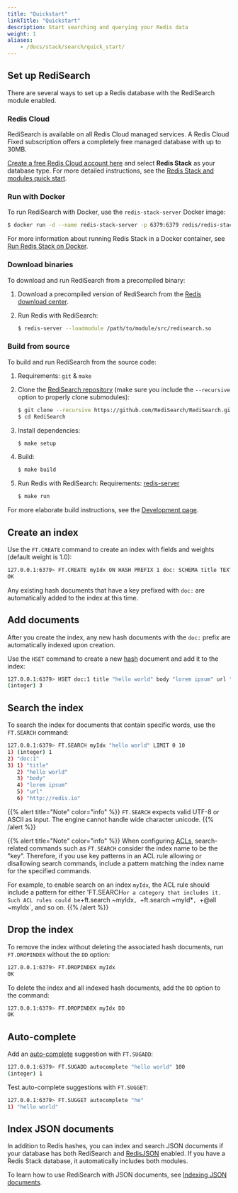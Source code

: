 ```yaml
---
title: "Quickstart"
linkTitle: "Quickstart"
description: Start searching and querying your Redis data
weight: 1
aliases: 
    - /docs/stack/search/quick_start/
---
```



## Set up RediSearch

There are several ways to set up a Redis database with the RediSearch module enabled.

### Redis Cloud

RediSearch is available on all Redis Cloud managed services. A Redis Cloud Fixed subscription offers a completely free managed database with up to 30MB.

[Create a free Redis Cloud account here](https://redis.com/try-free/) and select **Redis Stack** as your database type. For more detailed instructions, see the [Redis Stack and modules quick start](https://docs.redis.com/latest/modules/modules-quickstart/#set-up-a-redis-cloud-database).

### Run with Docker

To run RediSearch with Docker, use the `redis-stack-server` Docker image:

```sh
$ docker run -d --name redis-stack-server -p 6379:6379 redis/redis-stack-server:latest
```

For more information about running Redis Stack in a Docker container, see [Run Redis Stack on Docker](/docs/stack/get-started/install/docker/).

### Download binaries

To download and run RediSearch from a precompiled binary:

1. Download a precompiled version of RediSearch from the [Redis download center](https://redis.com/download-center/modules/).

1. Run Redis with RediSearch:

    ```sh
    $ redis-server --loadmodule /path/to/module/src/redisearch.so
    ```

### Build from source

To build and run RediSearch from the source code:

1. Requirements: `git` & `make`

1. Clone the [RediSearch repository](https://github.com/RediSearch/RediSearch) (make sure you include the `--recursive` option to properly clone submodules):

    ```sh
    $ git clone --recursive https://github.com/RediSearch/RediSearch.git
    $ cd RediSearch
    ```

1. Install dependencies:

    ```sh
    $ make setup
    ```

1. Build:
    ```sh
    $ make build
    ```

1. Run Redis with RediSearch:
    Requirements: [redis-server](https://redis.io/docs/getting-started/)

    ```sh
    $ make run
    ```

For more elaborate build instructions, see the [Development page](/docs/stack/search/development).

## Create an index

Use the `FT.CREATE` command to create an index with fields and weights (default weight is 1.0):

```sh
127.0.0.1:6379> FT.CREATE myIdx ON HASH PREFIX 1 doc: SCHEMA title TEXT WEIGHT 5.0 body TEXT url TEXT
OK
```

Any existing hash documents that have a key prefixed with `doc:` are automatically added to the index at this time.

## Add documents

After you create the index, any new hash documents with the `doc:` prefix are automatically indexed upon creation.

Use the `HSET` command to create a new [hash](/docs/manual/data-types/#hashes) document and add it to the index:

```sh
127.0.0.1:6379> HSET doc:1 title "hello world" body "lorem ipsum" url "http://redis.io"
(integer) 3
```

## Search the index

To search the index for documents that contain specific words, use the `FT.SEARCH` command:

```sh
127.0.0.1:6379> FT.SEARCH myIdx "hello world" LIMIT 0 10
1) (integer) 1
2) "doc:1"
3) 1) "title"
   2) "hello world"
   3) "body"
   4) "lorem ipsum"
   5) "url"
   6) "http://redis.io"
```

{{% alert title="Note" color="info" %}}
`FT.SEARCH` expects valid UTF-8 or ASCII as input. The engine cannot handle wide character unicode.
{{% /alert %}}

{{% alert title="Note" color="info" %}}
When configuring [ACLs](/docs/management/security/acl/), search-related commands such as `FT.SEARCH` consider the index name to be the "key". Therefore, if you use key patterns in an ACL rule allowing or disallowing search commands, include a pattern matching the index name for the specified commands. 

For example, to enable search on an index `myIdx`, the ACL rule should include a pattern for either 'FT.SEARCH` or a category that includes it. Such ACL rules could be `+ft.search ~myIdx`, `+ft.search ~myId*`, `+@all ~myIdx`, and so on.
{{% /alert %}}

## Drop the index

To remove the index without deleting the associated hash documents, run `FT.DROPINDEX` without the `DD` option:

```sh
127.0.0.1:6379> FT.DROPINDEX myIdx
OK
```

To delete the index and all indexed hash documents, add the `DD` option to the command:

```sh
127.0.0.1:6379> FT.DROPINDEX myIdx DD
OK
```

## Auto-complete

Add an [auto-complete](/docs/stack/search/design/overview/#auto-completion) suggestion with `FT.SUGADD`:

```sh
127.0.0.1:6379> FT.SUGADD autocomplete "hello world" 100
(integer) 1
```

Test auto-complete suggestions with `FT.SUGGET`:

```sh
127.0.0.1:6379> FT.SUGGET autocomplete "he"
1) "hello world"
```

## Index JSON documents

In addition to Redis hashes, you can index and search JSON documents if your database has both RediSearch and [RedisJSON](/docs/stack/json) enabled. If you have a Redis Stack database, it automatically includes both modules.

To learn how to use RediSearch with JSON documents, see [Indexing JSON documents](/docs/stack/search/indexing_json).
